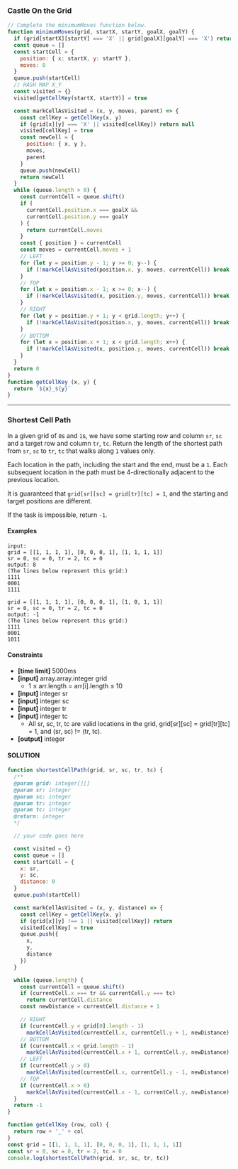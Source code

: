 
### Castle On the Grid
```js
// Complete the minimumMoves function below.
function minimumMoves(grid, startX, startY, goalX, goalY) {
  if (grid[startX][startY] === 'X' || grid[goalX][goalY] === 'X') return 0
  const queue = []
  const startCell = {
    position: { x: startX, y: startY },
    moves: 0
  }
  queue.push(startCell)
  // HASH MAP X_Y
  const visited = {}
  visited[getCellKey(startX, startY)] = true

  const markCellAsVisited = (x, y, moves, parent) => {
    const cellKey = getCellKey(x, y)
    if (grid[x][y] === 'X' || visited[cellKey]) return null
    visited[cellKey] = true
    const newCell = {
      position: { x, y },
      moves,
      parent
    }
    queue.push(newCell)
    return newCell
  }
  while (queue.length > 0) {
    const currentCell = queue.shift()
    if (
      currentCell.position.x === goalX &&
      currentCell.position.y === goalY
    ) {
      return currentCell.moves
    }
    const { position } = currentCell
    const moves = currentCell.moves + 1
    // LEFT
    for (let y = position.y - 1; y >= 0; y--) {
      if (!markCellAsVisited(position.x, y, moves, currentCell)) break
    }
    // TOP
    for (let x = position.x - 1; x >= 0; x--) {
      if (!markCellAsVisited(x, position.y, moves, currentCell)) break
    }
    // RIGHT
    for (let y = position.y + 1; y < grid.length; y++) {
      if (!markCellAsVisited(position.x, y, moves, currentCell)) break
    }
    // BOTTOM
    for (let x = position.x + 1; x < grid.length; x++) {
      if (!markCellAsVisited(x, position.y, moves, currentCell)) break
    }
  }
  return 0
}
function getCellKey (x, y) {
  return `${x}_${y}`
}
```

---

### Shortest Cell Path
In a given grid of `0`s and `1`s, we have some starting row and column `sr`, `sc` and a target row and column `tr`, `tc`. Return the length of the shortest path from `sr`, `sc` to `tr`, `tc` that walks along `1` values only.

Each location in the path, including the start and the end, must be a `1`. Each subsequent location in the path must be 4-directionally adjacent to the previous location.

It is guaranteed that `grid[sr][sc] = grid[tr][tc] = 1`, and the starting and target positions are different.

If the task is impossible, return `-1`.

#### Examples
```
input:
grid = [[1, 1, 1, 1], [0, 0, 0, 1], [1, 1, 1, 1]]
sr = 0, sc = 0, tr = 2, tc = 0
output: 8
(The lines below represent this grid:)
1111
0001
1111

grid = [[1, 1, 1, 1], [0, 0, 0, 1], [1, 0, 1, 1]]
sr = 0, sc = 0, tr = 2, tc = 0
output: -1
(The lines below represent this grid:)
1111
0001
1011
```

#### Constraints
- **[time limit]** 5000ms
- **[input]** array.array.integer grid
    * 1 ≤ arr.length = arr[i].length ≤ 10
- **[input]** integer sr
- **[input]** integer sc
- **[input]** integer tr
- **[input]** integer tc
    * All sr, sc, tr, tc are valid locations in the grid, grid[sr][sc] = grid[tr][tc] = 1, and (sr, sc) != (tr, tc).
- **[output]** integer

#### SOLUTION
```js
function shortestCellPath(grid, sr, sc, tr, tc) {
  /**
  @param grid: integer[][]
  @param sr: integer
  @param sc: integer
  @param tr: integer
  @param tc: integer
  @return: integer
  */

  // your code goes here

  const visited = {}
  const queue = []
  const startCell = {
    x: sr,
    y: sc,
    distance: 0
  }
  queue.push(startCell)

  const markCellAsVisited = (x, y, distance) => {
    const cellKey = getCellKey(x, y)
    if (grid[x][y] !== 1 || visited[cellKey]) return
    visited[cellKey] = true
    queue.push({
      x,
      y,
      distance
    })
  }

  while (queue.length) {
    const currentCell = queue.shift()
    if (currentCell.x === tr && currentCell.y === tc)
      return currentCell.distance
    const newDistance = currentCell.distance + 1

    // RIGHT
    if (currentCell.y < grid[0].length - 1)
      markCellAsVisited(currentCell.x, currentCell.y + 1, newDistance)
    // BOTTOM
    if (currentCell.x < grid.length - 1)
      markCellAsVisited(currentCell.x + 1, currentCell.y, newDistance)
    // LEFT
    if (currentCell.y > 0)
      markCellAsVisited(currentCell.x, currentCell.y - 1, newDistance)
    // TOP
    if (currentCell.x > 0)
      markCellAsVisited(currentCell.x - 1, currentCell.y, newDistance)
  }
  return -1
}

function getCellKey (row, col) {
  return row + '_' + col
}
const grid = [[1, 1, 1, 1], [0, 0, 0, 1], [1, 1, 1, 1]]
const sr = 0, sc = 0, tr = 2, tc = 0
console.log(shortestCellPath(grid, sr, sc, tr, tc))
```
